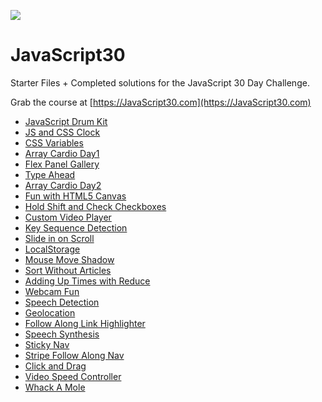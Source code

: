 ![](https://javascript30.com/images/JS3-social-share.png)

# JavaScript30

Starter Files + Completed solutions for the JavaScript 30 Day Challenge.

Grab the course at [https://JavaScript30.com](https://JavaScript30.com)

- [JavaScript Drum Kit](https://www.wangfan.site/JavaScript30/01%20-%20JavaScript%20Drum%20Kit/index.html)
- [JS and CSS Clock](https://www.wangfan.site/JavaScript30/02%20-%20JS%20and%20CSS%20Clock/index.html)
- [CSS Variables](https://www.wangfan.site/JavaScript30/03%20-%20CSS%20Variables/index.html)
- [Array Cardio Day1](https://www.wangfan.site/JavaScript30/04%20-%20Array%20Cardio%20Day%201/index.html)
- [Flex Panel Gallery](https://www.wangfan.site/JavaScript30/05%20-%20Flex%20Panel%20Gallery/index.html)
- [Type Ahead](https://www.wangfan.site/JavaScript30/06%20-%20Type%20Ahead/index.html)
- [Array Cardio Day2](https://www.wangfan.site/JavaScript30/07%20-%20Array%20Cardio%20Day%202/index.html)
- [Fun with HTML5 Canvas](https://www.wangfan.site/JavaScript30/08%20-%20Fun%20with%20HTML5%20Canvas/index.html)
- [Hold Shift and Check Checkboxes](https://www.wangfan.site/JavaScript30/10%20-%20Hold%20Shift%20and%20Check%20Checkboxes/index.html)
- [Custom Video Player](https://www.wangfan.site/JavaScript30/11%20-%20Custom%20Video%20Player/index.html)
- [Key Sequence Detection](https://www.wangfan.site/JavaScript30/12%20-%20Key%20Sequence%20Detection/index.html)
- [Slide in on Scroll](https://www.wangfan.site/JavaScript30/13%20-%20Slide%20in%20on%20Scroll/index.html)
- [LocalStorage](https://www.wangfan.site/JavaScript30/15%20-%20LocalStorage/index.html)
- [Mouse Move Shadow](https://www.wangfan.site/JavaScript30/16%20-%20Mouse%20Move%20Shadow/index.html)
- [Sort Without Articles](https://www.wangfan.site/JavaScript30/17%20-%20Sort%20Without%20Articles/index-START.html)
- [Adding Up Times with Reduce](https://www.wangfan.site/JavaScript30/18%20-%20Adding%20Up%20Times%20with%20Reduce/index.html)
- [Webcam Fun](https://www.wangfan.site/JavaScript30/19%20-%20Webcam%20Fun/index.html)
- [Speech Detection](https://www.wangfan.site/JavaScript30/20%20-%20Speech%20Detection/index-START.html)
- [Geolocation](https://www.wangfan.site/JavaScript30/21%20-%20Geolocation/index-START.html)
- [Follow Along Link Highlighter](https://www.wangfan.site/JavaScript30/22%20-%20Follow%20Along%20Link%20Highlighter/index-START.html)
- [Speech Synthesis](https://www.wangfan.site/JavaScript30/23%20-%20Speech%20Synthesis/index-START.html)
- [Sticky Nav](https://www.wangfan.site/JavaScript30/24%20-%20Sticky%20Nav/index-START.html)
- [Stripe Follow Along Nav](https://www.wangfan.site/JavaScript30/26%20-%20Stripe%20Follow%20Along%20Nav/index-START.html)
- [Click and Drag](https://www.wangfan.site/JavaScript30/27%20-%20Click%20and%20Drag/index-START.html)
- [Video Speed Controller](https://www.wangfan.site/JavaScript30/28%20-%20Video%20Speed%20Controller/index-START.html)
- [Whack A Mole](https://www.wangfan.site/JavaScript30/30%20-%20Whack%20A%20Mole/index-START.html)
